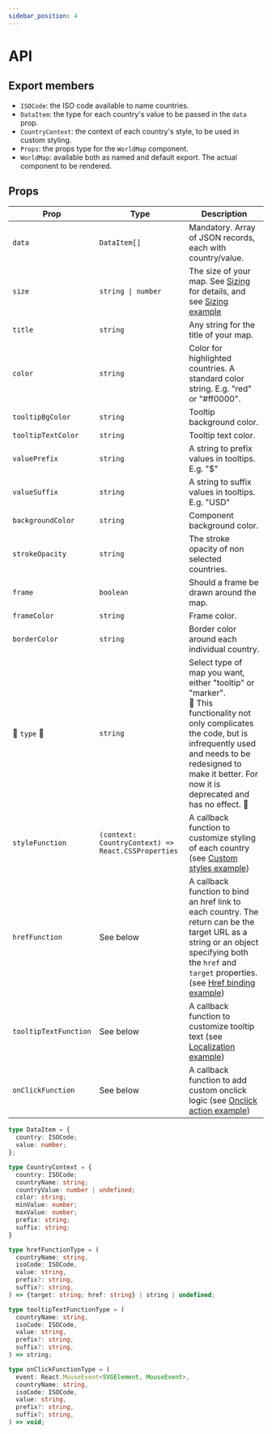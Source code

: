 ```yaml
---
sidebar_position: 4
---
```


# API

## Export members

- `ISOCode`: the ISO code available to name countries.
- `DataItem`: the type for each country's value to be passed in the `data` prop.
- `CountryContext`: the context of each country's style, to be used in custom styling.
- `Props`: the props type for the `WorldMap` component.
- `WorldMap`: available both as named and default export. The actual component to be rendered.

## Props

<small>

| Prop | Type | Description |
| --- | --- | --- |
| `data` | `DataItem[]` | Mandatory. Array of JSON records, each with country/value. |
| `size` | <code>string &#124; number</code> | The size of your map. See [Sizing](#sizing) for details, and see [Sizing example](/examples/sizing) |
| `title` | `string` | Any string for the title of your map. |
| `color` | `string` | Color for highlighted countries. A standard color string. E.g. "red" or "#ff0000". |
| `tooltipBgColor` | `string` | Tooltip background color. |
| `tooltipTextColor` | `string` | Tooltip text color. |
| `valuePrefix` | `string` | A string to prefix values in tooltips. E.g. "$" |
| `valueSuffix` | `string` | A string to suffix values in tooltips. E.g. "USD" |
| `backgroundColor` | `string` | Component background color. |
| `strokeOpacity` | `string` | The stroke opacity of non selected countries. |
| `frame` | `boolean` | Should a frame be drawn around the map. |
| `frameColor` | `string` | Frame color. |
| `borderColor` | `string` | Border color around each individual country. |
| :construction: `type` :construction: | `string` | Select type of map you want, either "tooltip" or "marker". <br />:memo: This functionality not only complicates the code, but is infrequently used and needs to be redesigned to make it better. For now it is deprecated and has no effect. :memo: |
| `styleFunction` | `(context: CountryContext) => React.CSSProperties` | A callback function to customize styling of each country (see [Custom styles example](/examples/custom-style)) |
| `hrefFunction` | See below | A callback function to bind an href link to each country. The return can be the target URL as a string or an object specifying both the `href` and `target` properties. (see [Href binding example](/examples/links)) |
| `tooltipTextFunction` | See below | A callback function to customize tooltip text (see [Localization example](/examples/localization)) |
| `onClickFunction` | See below | A callback function to add custom onclick logic (see [Onclick action example](/examples/onclick)) |

</small>

```ts
type DataItem = {
  country: ISOCode;
  value: number;
};

type CountryContext = {
  country: ISOCode;
  countryName: string;
  countryValue: number | undefined;
  color: string;
  minValue: number;
  maxValue: number;
  prefix: string;
  suffix: string;
}

type hrefFunctionType = (
  countryName: string,
  isoCode: ISOCode,
  value: string,
  prefix?: string,
  suffix?: string,
) => {target: string; href: string} | string | undefined;

type tooltipTextFunctionType = (
  countryName: string,
  isoCode: ISOCode,
  value: string,
  prefix?: string,
  suffix?: string,
) => string;

type onClickFunctionType = (
  event: React.MouseEvent<SVGElement, MouseEvent>,
  countryName: string,
  isoCode: ISOCode,
  value: string,
  prefix?: string,
  suffix?: string,
) => void;
```
